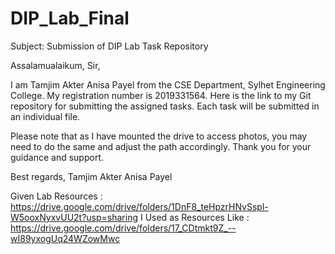 # DIP_Lab_Final
Subject: Submission of DIP Lab Task Repository

Assalamualaikum, Sir,

I am Tamjim Akter Anisa Payel from the CSE Department, Sylhet Engineering College. My registration number is 2019331564.
Here is the link to my Git repository for submitting the assigned tasks. Each task will be submitted in an individual file.

Please note that as I have mounted the drive to access photos, you may need to do the same and adjust the path accordingly.
Thank you for your guidance and support.

Best regards,
Tamjim Akter Anisa Payel


Given Lab Resources : https://drive.google.com/drive/folders/1DnF8_teHpzrHNvSspl-W5ooxNyxvUU2t?usp=sharing
I Used as Resources Like : https://drive.google.com/drive/folders/17_CDtmkt9Z_--wI89yxogUq24WZowMwc
